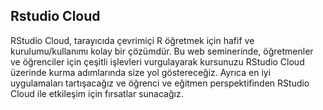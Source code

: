 ## Rstudio Cloud

RStudio Cloud, tarayıcıda çevrimiçi R öğretmek için hafif ve kurulumu/kullanımı kolay bir çözümdür. Bu web seminerinde, öğretmenler ve öğrenciler için çeşitli işlevleri vurgulayarak kursunuzu RStudio Cloud üzerinde kurma adımlarında size yol göstereceğiz. Ayrıca en iyi uygulamaları tartışacağız ve öğrenci ve eğitmen perspektifinden RStudio Cloud ile etkileşim için fırsatlar sunacağız.